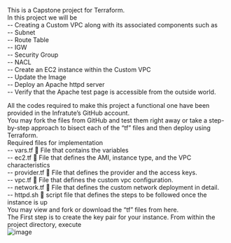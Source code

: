 This is a Capstone project for Terraform.</br>
In this project we will be</br>
	-- Creating a Custom VPC along with its associated components such as</br>
		-- Subnet</br>
		-- Route Table</br>
		-- IGW</br>
		-- Security Group</br>
		-- NACL</br>
	-- Create an EC2 instance within the Custom VPC</br>
	-- Update the Image</br>
	-- Deploy an Apache httpd server</br>
	-- Verify that the Apache test page is accessible from the outside world.</br>

All the codes required to make this project a functional one have been provided in the Infratute’s GitHub account.</br>
You may fork the files from GitHub and test them right away or take a step-by-step approach to bisect each of the “tf” files and then deploy using Terraform.</br>
Required files for implementation</br>
	-- vars.tf  File that contains the variables</br>
	-- ec2.tf  File that defines the AMI, instance type, and the VPC characteristics</br>
	-- provider.tf  File that defines the provider and the access keys.</br>
	-- vpc.tf  File that defines the custom vpc configuration.</br>
	-- network.tf  File that defines the custom network deployment in detail.</br>
	-- httpd.sh  script file that defines the steps to be followed once the instance is up</br>
You may view and fork or download the “tf” files from here.</br>
The First step is to create the key pair for your instance. From within the project directory, execute</br>
![image](https://user-images.githubusercontent.com/87716160/162858434-0ddb449a-301f-428f-8c23-cde814d45f45.png)</br>
